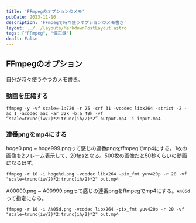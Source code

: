 ```yaml
---
title: 'FFmpegのオプションのメモ'
pubDate: 2023-11-10
description: 'FFmpegで時々使うオプションのメモ書き'
layout: ../../layouts/MarkdownPostLayout.astro
tags: ["FFmpeg", "備忘録"]
draft: False
---
```


## FFmpegのオプション
自分が時々使うやつのメモ書き。

### 動画を圧縮する
```
ffmpeg -y -vf scale=-1:720 -r 25 -crf 31 -vcodec libx264 -strict -2 -ac 1 -acodec aac -ar 32k -b:a 48k -vf “scale=trunc(iw/2)*2:trunc(ih/2)*2” output.mp4 -i input.mp4
```

### 連番pngをmp4にする
hoge0.png ~ hoge999.pngって感じの連番pngをffmpegでmp4にする。1枚の画像を2フレーム表示して、20fpsとなる。500枚の画像だと50秒くらいの動画になるはず。

```
ffmpeg -r 10 -i hoge%d.png -vcodec libx264 -pix_fmt yuv420p -r 20 -vf "scale=trunc(iw/2)*2:trunc(ih/2)*2" out.mp4
```

A00000.png ~ A00999.pngって感じの連番pngをffmpegでmp4にする。`A%05d`って指定になる。

```
ffmpeg -r 10 -i A%05d.png -vcodec libx264 -pix_fmt yuv420p -r 20 -vf "scale=trunc(iw/2)*2:trunc(ih/2)*2" out.mp4
```
